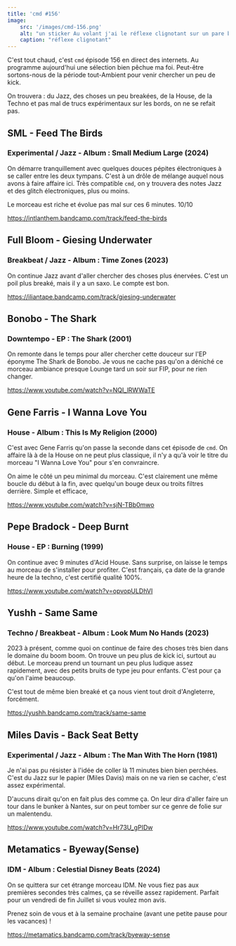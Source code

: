 ```yaml
---
title: 'cmd #156'
image:  
    src: '/images/cmd-156.png'
    alt: "un sticker Au volant j'ai le réflexe clignotant sur un pare brise de voiture" 
    caption: "réflexe clignotant"
---
```



C'est tout chaud, c'est `cmd` épisode 156 en direct des internets.  Au programme aujourd'hui une sélection bien pêchue ma foi. Peut-être sortons-nous de la période tout-Ambient pour venir chercher un peu de kick. 

On trouvera : du Jazz, des choses un peu breakées, de la House, de la Techno et pas mal de trucs expérimentaux sur les bords, on ne se refait pas.

## SML - Feed The Birds 

### Experimental / Jazz - Album : Small Medium Large (2024)

On démarre tranquillement avec quelques douces pépites électroniques à se caller entre les deux tympans. C'est à un drôle de mélange auquel nous avons à faire affaire ici. Très compatible `cmd`, on y trouvera des notes Jazz et des glitch électroniques, plus ou moins.

Le morceau est riche et évolue pas mal sur ces 6 minutes. 10/10

https://intlanthem.bandcamp.com/track/feed-the-birds

## Full Bloom - Giesing Underwater 

### Breakbeat / Jazz - Album : Time Zones (2023)

On continue Jazz avant d'aller chercher des choses plus énervées. C'est un poil plus breaké, mais il y a un saxo. Le compte est bon.

https://iliantape.bandcamp.com/track/giesing-underwater

## Bonobo - The Shark 

### Downtempo - EP : The Shark (2001)

On remonte dans le temps pour aller chercher cette douceur sur l'EP éponyme The Shark de Bonobo. Je vous ne cache pas qu'on a déniché ce morceau ambiance presque Lounge tard un soir sur FIP, pour ne rien changer.

https://www.youtube.com/watch?v=NQI_lRWWaTE

## Gene Farris - I Wanna Love You 

### House - Album : This Is My Religion (2000)

C'est avec Gene Farris qu'on passe la seconde dans cet épisode de `cmd`. On affaire là à de la House on ne peut plus classique, il n'y a qu'à voir le titre du morceau "I Wanna Love You" pour s'en convraincre.

On aime le côté un peu minimal du morceau. C'est clairement une même boucle du début à la fin, avec quelqu'un bouge deux ou troits filtres derrière. Simple et efficace,

https://www.youtube.com/watch?v=sjN-TBb0mwo

## Pepe Bradock - Deep Burnt 

### House - EP : Burning (1999)

On continue avec 9 minutes d'Acid House. Sans surprise, on laisse le temps au morceau de s'installer pour profiter. C'est français, ça date de la grande heure de la techno, c'est certifié qualité 100%.

https://www.youtube.com/watch?v=opvopULDhVI

## Yushh - Same Same 

### Techno / Breakbeat - Album : Look Mum No Hands (2023)

2023 à présent, comme quoi on continue de faire des choses très bien dans le domaine du boom boom. On trouve un peu plus de kick ici, surtout au début. Le morceau prend un tournant un peu plus ludique assez rapidement, avec des petits bruits de type jeu pour enfants. C'est pour ça qu'on l'aime beaucoup. 

C'est tout de même bien breaké et ça nous vient tout droit d'Angleterre, forcément.

https://yushh.bandcamp.com/track/same-same

## Miles Davis - Back Seat Betty 

### Experimental / Jazz - Album : The Man With The Horn (1981)

Je n'ai pas pu résister à l'idée de coller là 11 minutes bien bien perchées. C'est du Jazz sur le papier (Miles Davis) mais on ne va rien se cacher, c'est assez expérimental. 

D'aucuns dirait qu'on en fait plus des comme ça. On leur dira d'aller faire un tour dans le bunker à Nantes, sur on peut tomber sur ce genre de folie sur un malentendu.

https://www.youtube.com/watch?v=Hr73U_gPIDw

## Metamatics - Byeway(Sense) 

### IDM - Album : Celestial Disney Beats (2024)

On se quittera sur cet étrange morceau IDM. Ne vous fiez pas aux premières secondes très calmes, ça se réveille assez rapidement. Parfait pour un vendredi de fin Juillet si vous voulez mon avis.

Prenez soin de vous et à la semaine prochaine (avant une petite pause pour les vacances) !

https://metamatics.bandcamp.com/track/byeway-sense

